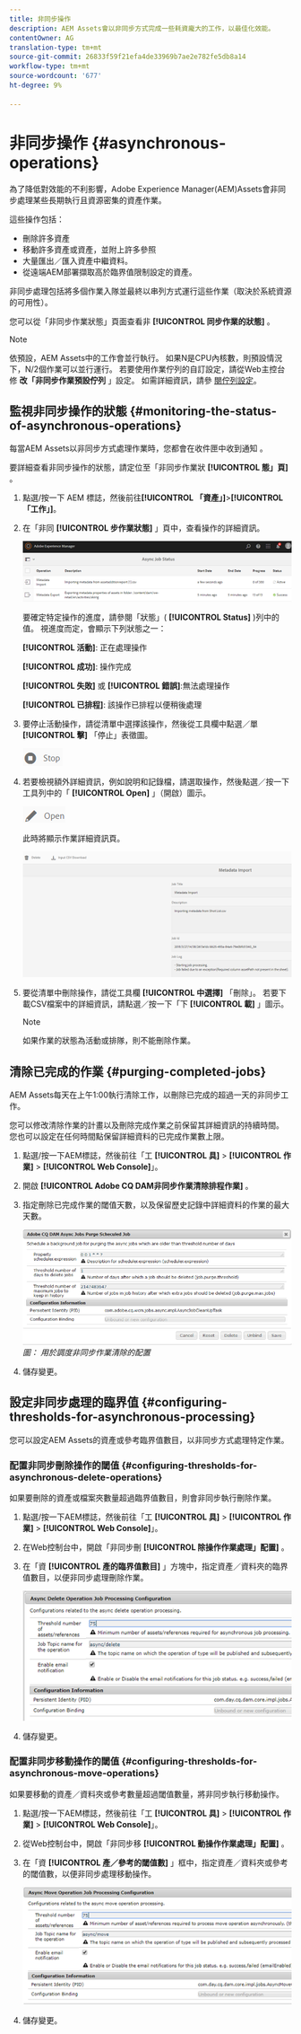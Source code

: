 ```yaml
---
title: 非同步操作
description: AEM Assets會以非同步方式完成一些耗資龐大的工作，以最佳化效能。
contentOwner: AG
translation-type: tm+mt
source-git-commit: 26833f59f21efa4de33969b7ae2e782fe5db8a14
workflow-type: tm+mt
source-wordcount: '677'
ht-degree: 9%

---
```



# 非同步操作 {#asynchronous-operations}

為了降低對效能的不利影響，Adobe Experience Manager(AEM)Assets會非同步處理某些長期執行且資源密集的資產作業。

這些操作包括：

* 刪除許多資產
* 移動許多資產或資產，並附上許多參照
* 大量匯出／匯入資產中繼資料。
* 從遠端AEM部署擷取高於臨界值限制設定的資產。

非同步處理包括將多個作業入隊並最終以串列方式運行這些作業（取決於系統資源的可用性）。

您可以從「非同步作業狀態」頁面查看非 **[!UICONTROL 同步作業的狀態]** 。

>[!NOTE]
>
>依預設，AEM Assets中的工作會並行執行。 如果N是CPU內核數，則預設情況下，N/2個作業可以並行運行。 若要使用作業佇列的自訂設定，請從Web主控台修 **改「非同步作業預設佇列** 」設定。 如需詳細資訊，請參 [閱佇列設定](https://sling.apache.org/documentation/bundles/apache-sling-eventing-and-job-handling.html#queue-configurations)。

## 監視非同步操作的狀態 {#monitoring-the-status-of-asynchronous-operations}

每當AEM Assets以非同步方式處理作業時，您都會在收件匣中收到通知 <!-- and through email -->。

要詳細查看非同步操作的狀態，請定位至「非同步作業狀 **[!UICONTROL 態」頁]** 。

1. 點選/按一下 AEM 標誌，然後前往&#x200B;**[!UICONTROL 「資產」]**>**[!UICONTROL 「工作」]**。
1. 在「非同 **[!UICONTROL 步作業狀態]** 」頁中，查看操作的詳細資訊。

   ![job_status](assets/job_status.png)

   要確定特定操作的進度，請參閱「狀態」( **[!UICONTROL Status]** )列中的值。 視進度而定，會顯示下列狀態之一：

   **[!UICONTROL 活動]**: 正在處理操作

   **[!UICONTROL 成功]**: 操作完成

   **[!UICONTROL 失敗]** 或 **[!UICONTROL 錯誤]**:無法處理操作

   **[!UICONTROL 已排程]**: 該操作已排程以便稍後處理

1. 要停止活動操作，請從清單中選擇該操作，然後從工具欄中點選／單 **[!UICONTROL 擊]** 「停止」表徵圖。

   ![stop_icon](assets/stop_icon.png)

1. 若要檢視額外詳細資訊，例如說明和記錄檔，請選取操作，然後點選／按一下工具列中的「 **[!UICONTROL Open]** 」（開啟）圖示。

   ![open_icon](assets/open_icon.png)

   此時將顯示作業詳細資訊頁。

   ![job_details](assets/job_details.png)

1. 要從清單中刪除操作，請從工具欄 **[!UICONTROL 中選擇]** 「刪除」。 若要下載CSV檔案中的詳細資訊，請點選／按一下「下 **[!UICONTROL 載]** 」圖示。

   >[!NOTE]
   >
   >如果作業的狀態為活動或排隊，則不能刪除作業。

## 清除已完成的作業 {#purging-completed-jobs}

AEM Assets每天在上午1:00執行清除工作，以刪除已完成的超過一天的非同步工作。

您可以修改清除作業的計畫以及刪除完成作業之前保留其詳細資訊的持續時間。 您也可以設定在任何時間點保留詳細資料的已完成作業數上限。

1. 點選/按一下AEM標誌，然後前往「工 **[!UICONTROL 具]** > **[!UICONTROL 作業]** > **[!UICONTROL Web Console]**」。
1. 開啟 **[!UICONTROL Adobe CQ DAM非同步作業清除排程作業]** 。
1. 指定刪除已完成作業的閾值天數，以及保留歷史記錄中詳細資料的作業的最大天數。

   ![用於調度非同步作業清除的配置](assets/configmgr_purge_asyncjobs.png)
   *圖： 用於調度非同步作業清除的配置*

1. 儲存變更。

## 設定非同步處理的臨界值 {#configuring-thresholds-for-asynchronous-processing}

您可以設定AEM Assets的資產或參考臨界值數目，以非同步方式處理特定作業。

### 配置非同步刪除操作的閾值 {#configuring-thresholds-for-asynchronous-delete-operations}

如果要刪除的資產或檔案夾數量超過臨界值數目，則會非同步執行刪除作業。

1. 點選/按一下AEM標誌，然後前往「工 **[!UICONTROL 具]** > **[!UICONTROL 作業]** > **[!UICONTROL Web Console]**」。
1. 在Web控制台中，開啟「非同步刪 **[!UICONTROL 除操作作業處理」配置]** 。
1. 在「資 **[!UICONTROL 產的臨界值數目]** 」方塊中，指定資產／資料夾的臨界值數目，以便非同步處理刪除作業。

   ![delete_threshold](assets/delete_threshold.png)

1. 儲存變更。

### 配置非同步移動操作的閾值 {#configuring-thresholds-for-asynchronous-move-operations}

如果要移動的資產／資料夾或參考數量超過閾值數量，將非同步執行移動操作。

1. 點選/按一下AEM標誌，然後前往「工 **[!UICONTROL 具]** > **[!UICONTROL 作業]** > **[!UICONTROL Web Console]**」。
1. 從Web控制台中，開啟「非同步移 **[!UICONTROL 動操作作業處理」配置]** 。
1. 在「資 **[!UICONTROL 產／參考的閾值數]** 」框中，指定資產／資料夾或參考的閾值數，以便非同步處理移動操作。

   ![move_threshold](assets/move_threshold.png)

1. 儲存變更。
